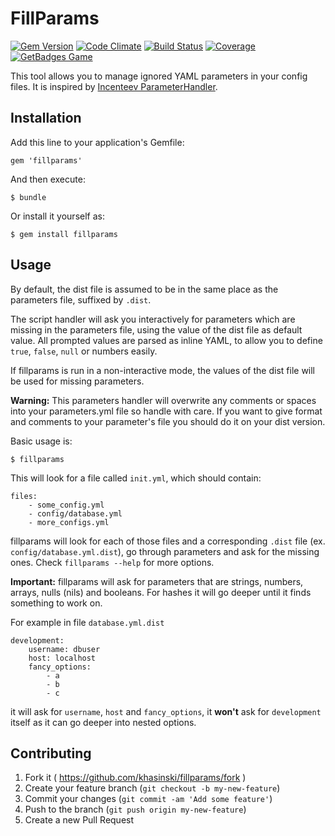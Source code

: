 # FillParams

[![Gem Version](https://badge.fury.io/rb/fillparams.svg)](http://badge.fury.io/rb/fillparams)
[![Code Climate](https://codeclimate.com/github/khasinski/fillparams.png)](https://codeclimate.com/github/khasinski/fillparams)
[![Build Status](https://travis-ci.org/khasinski/fillparams.svg?branch=master)](https://travis-ci.org/khasinski/fillparams)
[![Coverage](https://codeclimate.com/github/khasinski/fillparams/coverage.png)](https://codeclimate.com/github/khasinski/fillparams)
[![GetBadges Game](https://khasinski-fillparams.getbadges.io/shield/company/khasinski-fillparams)](https://khasinski-fillparams.getbadges.io/?ref=shield-game)

This tool allows you to manage ignored YAML parameters in your config files. 
It is inspired by [Incenteev ParameterHandler](https://github.com/Incenteev/ParameterHandler).

## Installation

Add this line to your application's Gemfile:

    gem 'fillparams'

And then execute:

    $ bundle

Or install it yourself as:

    $ gem install fillparams

## Usage

By default, the dist file is assumed to be in the same place as the parameters
file, suffixed by ``.dist``.

The script handler will ask you interactively for parameters which are missing
in the parameters file, using the value of the dist file as default value.
All prompted values are parsed as inline YAML, to allow you to define ``true``,
``false``, ``null`` or numbers easily.

If fillparams is run in a non-interactive mode, the values of the dist file
will be used for missing parameters.

**Warning:** This parameters handler will overwrite any comments or spaces into
your parameters.yml file so handle with care. If you want to give format
and comments to your parameter's file you should do it on your dist version.

Basic usage is:

    $ fillparams
    
This will look for a file called `init.yml`, which should contain:

    files:
        - some_config.yml
        - config/database.yml
        - more_configs.yml
        
fillparams will look for each of those files and a corresponding ``.dist`` file (ex. ``config/database.yml.dist``),
go through parameters and ask for the missing ones. Check ``fillparams --help`` for more options. 

**Important:** fillparams will ask for parameters that are strings, numbers, arrays, nulls (nils) and booleans. For
hashes it will go deeper until it finds something to work on.

For example in file ``database.yml.dist``

    development:
        username: dbuser
        host: localhost
        fancy_options: 
            - a
            - b
            - c

it will ask for `username`, `host` and `fancy_options`, it **won't** ask for `development` itself as it can go deeper into nested options.

## Contributing

1. Fork it ( https://github.com/khasinski/fillparams/fork )
2. Create your feature branch (`git checkout -b my-new-feature`)
3. Commit your changes (`git commit -am 'Add some feature'`)
4. Push to the branch (`git push origin my-new-feature`)
5. Create a new Pull Request
